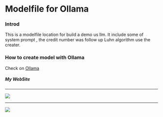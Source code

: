# Modelfile for Ollama

### Introd
This is a modelfile location for build a demo us llm.
It include some of system prompt , the credit number was follow up Luhn algorithm use the creater.

### How to create model with Ollama

Check on [Ollama](https://ollama.com/)


##### My WebSite
------
![](https://www.ke-et.com)

---
![](https://hackmd.io/_uploads/S1I5rEF42.png)
